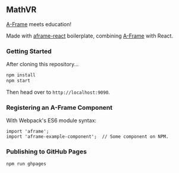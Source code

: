 ## MathVR

[A-Frame](https://aframe.io) meets education!

Made with [aframe-react](https://github.com/ngokevin/aframe-react) boilerplate,
combining [A-Frame](https://aframe.io) with React.

### Getting Started

After cloning this repository...

```bash
npm install
npm start
```

Then head over to `http://localhost:9090`.

### Registering an A-Frame Component

With Webpack's ES6 module syntax:

```
import 'aframe';
import 'aframe-example-component';  // Some component on NPM.
```

### Publishing to GitHub Pages

```bash
npm run ghpages
```
